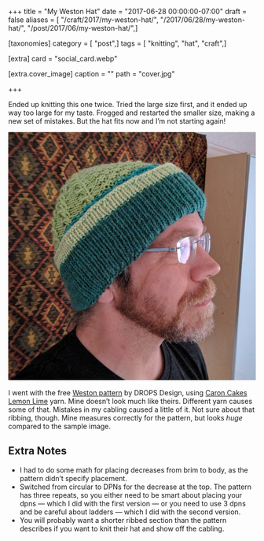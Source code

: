 +++
title = "My Weston Hat"
date = "2017-06-28 00:00:00-07:00"
draft = false
aliases = [ "/craft/2017/my-weston-hat/", "/2017/06/28/my-weston-hat/", "/post/2017/06/my-weston-hat/",]

[taxonomies]
category = [ "post",]
tags = [ "knitting", "hat", "craft",]

[extra]
card = "social_card.webp"

[extra.cover_image]
caption = ""
path = "cover.jpg"

+++

Ended up knitting this one twice. Tried the large size first, and it ended up
way too large for my taste. Frogged and restarted the smaller size, making a new
set of mistakes. But the hat fits now and I’m not starting again!

![Me wearing the Weston](me-wearing-weston-medium.jpg)

[Weston pattern]: https://www.garnstudio.com/pattern.php?id=7779&cid=17
[Caron Cakes Lemon Lime]: http://www.michaels.com/caron-cakes-yarn/M10481921.html

I went with the free [Weston pattern][] by DROPS Design, using [Caron Cakes
Lemon Lime][] yarn. Mine doesn’t look much like theirs. Different yarn causes
some of that. Mistakes in my cabling caused a little of it. Not sure about that
ribbing, though. Mine measures correctly for the pattern, but looks *huge*
compared to the sample image.

## Extra Notes

* I had to do some math for placing decreases from brim to body, as the pattern
  didn’t specify placement.
* Switched from circular to DPNs for the decrease at the top.
  The pattern has three repeats, so you either need to be smart about placing your dpns —
  which I did with the first version — or you need to use 3 dpns and be careful about ladders —
  which I did with the second version.
* You will probably want a shorter ribbed section than the pattern describes if you want to knit their hat and show off the cabling.